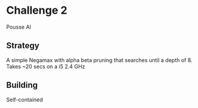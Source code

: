 # Challenge 2
Pousse AI

## Strategy
A simple Negamax with alpha beta pruning that searches until a depth of 8.
Takes ~20 secs on a i5 2.4 GHz

## Building
Self-contained